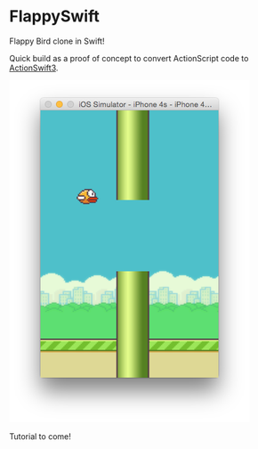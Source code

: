 # FlappySwift
Flappy Bird clone in Swift!

Quick build as a proof of concept to convert ActionScript code to [ActionSwift3](https://github.com/craiggrummitt/ActionSwift3).

![screenshot](screenshot.png)

Tutorial to come!

